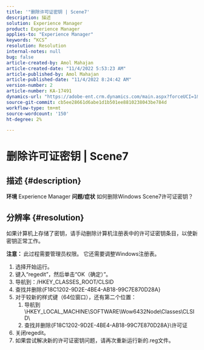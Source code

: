 ```yaml
---
title: '"删除许可证密钥 | Scene7'
description: 描述
solution: Experience Manager
product: Experience Manager
applies-to: "Experience Manager"
keywords: “KCS”
resolution: Resolution
internal-notes: null
bug: false
article-created-by: Amol Mahajan
article-created-date: "11/4/2022 5:53:23 AM"
article-published-by: Amol Mahajan
article-published-date: "11/4/2022 8:24:42 AM"
version-number: 2
article-number: KA-17491
dynamics-url: "https://adobe-ent.crm.dynamics.com/main.aspx?forceUCI=1&pagetype=entityrecord&etn=knowledgearticle&id=e057a8fd-045c-ed11-9561-6045bd006704"
source-git-commit: cb5ee28661d6abe1d1b501ee8810238043be784d
workflow-type: tm+mt
source-wordcount: '150'
ht-degree: 2%

---
```


# 删除许可证密钥 | Scene7

## 描述 {#description}

<b>环境</b>
Experience Manager
<b>问题/症状</b>
如何删除Windows Scene7许可证密钥？


## 分辨率 {#resolution}


如果计算机上存储了密钥，请手动删除计算机注册表中的许可证密钥条目，以使新密钥正常工作。

<b>注意： </b>此过程需要管理员权限。 它还需要调整Windows注册表。

1. 选择开始运行。
2. 键入“regedit”，然后单击“OK（确定）”。
3. 导航到：/HKEY_CLASSES_ROOT/CLSID
4. 查找并删除{F18C1202-9D2E-4BE4-AB18-99C7E870D28A}
5. 对于较新的样式键（64位窗口），还有第二个位置：
   1. 导航到\HKEY_LOCAL_MACHINE\SOFTWARE\Wow6432Node\Classes\CLSID\
   2. 查找并删除{F18C1202-9D2E-4BE4-AB18-99C7E870D28A}\许可证
6. 关闭regedit。
7. 如果尝试解决新的许可证密钥问题，请再次重新运行新的.reg文件。

